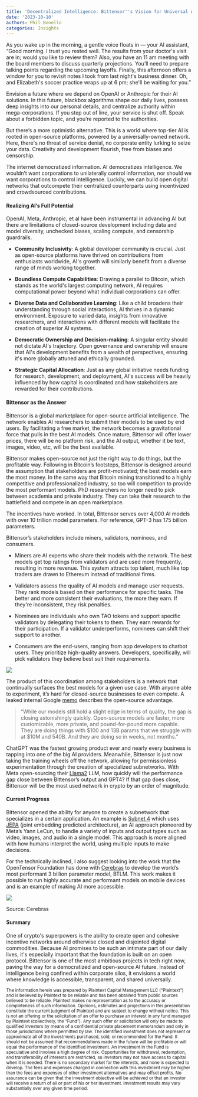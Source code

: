 ```yaml
---
title: 'Decentralized Intelligence: Bittensor''s Vision for Universal AI'
date: '2023-10-10'
authors: Phil Bonello
categories: Insights
---
```

As you wake up in the morning, a gentle voice floats in — your AI assistant, “Good morning. I trust you rested well. The results from your doctor's visit are in; would you like to review them? Also, you have an 11 am meeting with the board members to discuss quarterly projections. You’ll need to prepare talking points regarding the upcoming layoffs. Finally, this afternoon offers a window for you to revisit notes I took from last night's business dinner. Oh, and Elizabeth's soccer practice wraps up at 6 pm; she'll be waiting for you.”

Envision a future where we depend on OpenAI or Anthropic for their AI solutions. In this future, blackbox algorithms shape our daily lives, possess deep insights into our personal details, and centralize authority within mega-corporations. If you step out of line, your service is shut off. Speak about a forbidden topic, and you’re reported to the authorities.

But there’s a more optimistic alternative. This is a world where top-tier AI is rooted in open-source platforms, powered by a universally-owned network. Here, there's no threat of service denial, no corporate entity lurking to seize your data. Creativity and development flourish, free from biases and censorship.

The internet democratized information. AI democratizes intelligence. We wouldn’t want corporations to unilaterally control information, nor should we want corporations to control intelligence. Luckily, we can build open digital networks that outcompete their centralized counterparts using incentivized and crowdsourced contributions.

#### Realizing AI’s Full Potential

OpenAI, Meta, Anthropic, et al have been instrumental in advancing AI but there are limitations of closed-source development including data and model diversity, unchecked biases, scaling compute, and censorship guardrails.

*   **Community Inclusivity**: A global developer community is crucial. Just as open-source platforms have thrived on contributions from enthusiasts worldwide, AI's growth will similarly benefit from a diverse range of minds working together.

*   **Boundless Compute Capabilities**: Drawing a parallel to Bitcoin, which stands as the world's largest computing network, AI requires computational power beyond what individual corporations can offer.

*   **Diverse Data and Collaborative Learning**: Like a child broadens their understanding through social interactions, AI thrives in a dynamic environment. Exposure to varied data, insights from innovative researchers, and interactions with different models will facilitate the creation of superior AI systems.

*   **Democratic Ownership and Decision-making**: A singular entity should not dictate AI's trajectory. Open governance and ownership will ensure that AI's development benefits from a wealth of perspectives, ensuring it's more globally attuned and ethically grounded.

*   **Strategic Capital Allocation**: Just as any global initiative needs funding for research, development, and deployment, AI's success will be heavily influenced by how capital is coordinated and how stakeholders are rewarded for their contributions.

#### Bittensor as the Answer

Bittensor is a global marketplace for open-source artificial intelligence. The network enables AI researchers to submit their models to be used by end users. By facilitating a free market, the network becomes a gravitational force that pulls in the best AI models. Once mature, Bittensor will offer lower prices, there will be no platform risk, and the AI output, whether it be text, images, video, etc, will be the best available.

Bittensor makes open-source not just the right way to do things, but the profitable way. Following in Bitcoin’s footsteps, Bittensor is designed around the assumption that stakeholders are profit-motivated; the best models earn the most money. In the same way that Bitcoin mining transitioned to a highly competitive and professionalized industry, so too will competition to provide the most performant models. PhD researchers no longer need to pick between academia and private industry. They can take their research to the battlefield and compete in an open marketplace.

The incentives have worked. In total, Bittensor serves over 4,000 AI models with over 10 trillion model parameters. For reference, GPT-3 has 175 billion parameters.

Bittensor’s stakeholders include miners, validators, nominees, and consumers.

*   Miners are AI experts who share their models with the network. The best models get top ratings from validators and are used more frequently, resulting in more revenue. This system attracts top talent, much like top traders are drawn to Ethereum instead of traditional firms.

*   Validators assess the quality of AI models and manage user requests. They rank models based on their performance for specific tasks. The better and more consistent their evaluations, the more they earn. If they're inconsistent, they risk penalties.

*   Nominees are individuals who own TAO tokens and support specific validators by delegating their tokens to them. They earn rewards for their participation. If a validator underperforms, nominees can shift their support to another.

*   Consumers are the end-users, ranging from app developers to chatbot users. They prioritize high-quality answers. Developers, specifically, will pick validators they believe best suit their requirements.

![](/images/Screenshot%202023-10-10%20at%202.55.21%20PM.png)

The product of this coordination among stakeholders is a network that continually surfaces the best models for a given use case. With anyone able to experiment, it’s hard for closed-source businesses to even compete. A leaked internal Google [memo](https://www.semianalysis.com/p/google-we-have-no-moat-and-neither) describes the open-source advantage.

> “While our models still hold a slight edge in terms of quality, the gap is closing astonishingly quickly. Open-source models are faster, more customizable, more private, and pound-for-pound more capable. They are doing things with $100 and 13B params that we struggle with at $10M and 540B. And they are doing so in weeks, not months.”

ChatGPT was the fastest growing product ever and nearly every business is tapping into one of the big AI providers. Meanwhile, Bittensor is just now taking the training wheels off the network, allowing for permissionless experimentation through the creation of specialized subnetworks. With Meta open-sourcing their [Llama2](https://about.fb.com/news/2023/07/llama-2/) LLM, how quickly will the performance gap close between Bittensor’s output and GPT4? If that gap does close, Bittensor will be the most used network in crypto by an order of magnitude.

#### Current Progress

Bittensor opened the ability for anyone to create a subnetwork that specializes in a certain application. An example is [Subnet 4](https://twitter.com/TheBittensorHub/status/1709355641033069038?ref_src=twsrc%5Etfw%7Ctwcamp%5Etweetembed%7Ctwterm%5E1709355641033069038%7Ctwgr%5Ef0fcbf1f247c455bdd6237692a44ed778921e4ca%7Ctwcon%5Es1_&ref_url=https%3A%2F%2Froamresearch.com%2F%3Fserver-port%3D3333%2Fapp%2FPlaintextCapital%2Fpage%2FqytJZEyKX) which uses [JEPA](https://ai.meta.com/blog/yann-lecun-ai-model-i-jepa/) (joint embedding predicted architecture), an AI approach pioneered by Meta’s Yann LeCun, to handle a variety of inputs and output types such as video, images, and audio in a single model. This approach is more aligned with how humans interpret the world, using multiple inputs to make decisions.

For the technically inclined, I also suggest looking into the work that the OpenTensor Foundation has done with [Cerebras](https://www.cerebras.net/blog/btlm-3b-8k-7b-performance-in-a-3-billion-parameter-model/) to develop the world’s most performant 3 billion parameter model, BTLM. This work makes it possible to run highly accurate and performant models on mobile devices and is an example of making AI more accessible.

![](/images/Screenshot%202023-10-10%20at%202.47.34%20PM.png)

Source: Cerebras

#### Summary

One of crypto's superpowers is the ability to create open and cohesive incentive networks around otherwise closed and disjointed digital commodities. Because AI promises to be such an intimate part of our daily lives, it's especially important that the foundation is built on an open protocol. Bittensor is one of the most ambitious projects in tech right now, paving the way for a democratized and open-source AI future. Instead of intelligence being confined within corporate silos, it envisions a world where knowledge is accessible, transparent, and shared universally.





<sub>The information herein was prepared by Plaintext Capital Management LLC (“Plaintext”) and is believed by Plaintext to be reliable and has been obtained from public sources believed to be reliable. Plaintext makes no representation as to the accuracy or completeness of such information. Opinions, estimates and projections in this presentation constitute the current judgment of Plaintext and are subject to change without notice. This is not an offering or the solicitation of an offer to purchase an interest in any fund managed by Plaintext (collectively, the “Fund”). Any such offer or solicitation will only be made to qualified investors by means of a confidential private placement memorandum and only in those jurisdictions where permitted by law. The identified investment does not represent or approximate all of the investments purchased, sold, or recommended for the Fund. It should not be assumed that recommendations made in the future will be profitable or will equal the performance of the identified investment. An investment in the Fund is speculative and involves a high degree of risk. Opportunities for withdrawal, redemption, and transferability of interests are restricted, so investors may not have access to capital when it is needed. There is no secondary market for the interests, and none is expected to develop. The fees and expenses charged in connection with this investment may be higher than the fees and expenses of other investment alternatives and may offset profits. No assurance can be given that the investment objective will be achieved or that an investor will receive a return of all or part of his or her investment. Investment results may vary substantially over any given time period.</sub>
